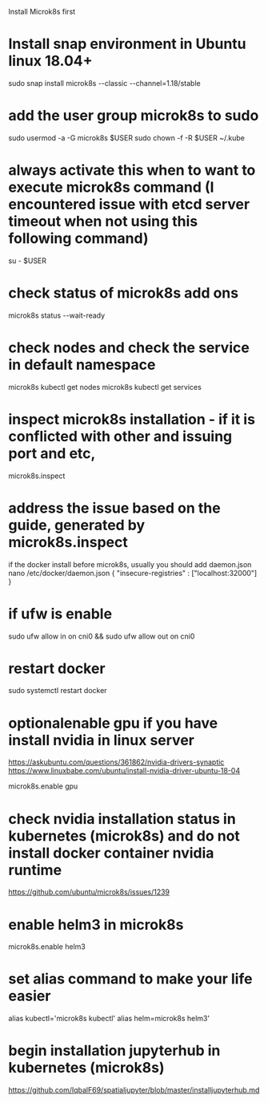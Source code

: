 Install Microk8s first

# Install snap environment in Ubuntu linux 18.04+
sudo snap install microk8s --classic --channel=1.18/stable

# add the user group microk8s to sudo
sudo usermod -a -G microk8s $USER
sudo chown -f -R $USER ~/.kube

# always activate this when to want to execute microk8s command (I encountered issue with etcd server timeout when not using this following command)
su - $USER

# check status of microk8s add ons
microk8s status --wait-ready

# check nodes and check the service in default namespace
microk8s kubectl get nodes
microk8s kubectl get services

# inspect microk8s installation - if it is conflicted with other and issuing port and etc,
microk8s.inspect

# address the issue based on the guide, generated by microk8s.inspect
if the docker install before microk8s, usually you should add daemon.json
nano /etc/docker/daemon.json
{
  "insecure-registries" : ["localhost:32000"]
}

# if ufw is enable
sudo ufw allow in on cni0 && sudo ufw allow out on cni0

# restart docker
sudo systemctl restart docker

# optionalenable gpu if you have install nvidia in linux server
https://askubuntu.com/questions/361862/nvidia-drivers-synaptic
https://www.linuxbabe.com/ubuntu/install-nvidia-driver-ubuntu-18-04

microk8s.enable gpu
# check nvidia installation status in kubernetes (microk8s) and do not install docker container nvidia runtime
https://github.com/ubuntu/microk8s/issues/1239

# enable helm3 in microk8s
microk8s.enable helm3

# set alias command to make your life easier
alias kubectl='microk8s kubectl'
alias helm=microk8s helm3'

# begin installation jupyterhub in kubernetes (microk8s)
https://github.com/IqbalF69/spatialjupyter/blob/master/installjupyterhub.md
